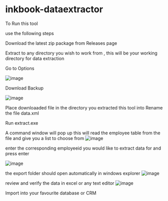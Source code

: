 # inkbook-dataextractor

To Run this tool 

use the following steps 

Download the latest zip package from Releases page 

Extract to any directory you wish to work from ,  this will be your working directory for data extraction 


Go to Options 


![image](https://user-images.githubusercontent.com/452012/122485029-f8757c00-cfa3-11eb-8de5-de652c73ea25.png)


Download Backup

![image](https://user-images.githubusercontent.com/452012/122484923-bc421b80-cfa3-11eb-8d70-8c34c5a3c8aa.png)


Place downloaaded file in the directory you extracted this tool into 
Rename the file data.xml 

Run extract.exe 

A command window will pop up 
this will read the employee table from the file 
and give you a list to choose from 
![image](https://user-images.githubusercontent.com/452012/122485594-56ef2a00-cfa5-11eb-9220-db313d75362b.png)

enter the corresponding employeeid you would like to extract data for and press enter 

![image](https://user-images.githubusercontent.com/452012/122485790-bf3e0b80-cfa5-11eb-931d-e7c355d30eb8.png)

the export folder should open automatically in windows explorer 
![image](https://user-images.githubusercontent.com/452012/122486203-94a08280-cfa6-11eb-9965-1e725fb9c10b.png)

review and verify the data in excel or any text editor 
![image](https://user-images.githubusercontent.com/452012/122486363-eea14800-cfa6-11eb-817b-c2c2f33bc9a0.png)

Import into your favourite database or CRM 




